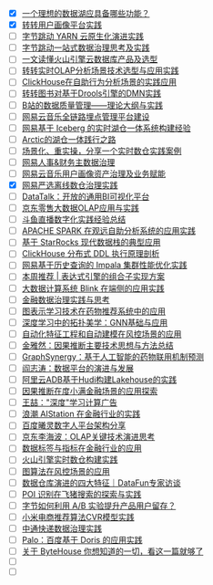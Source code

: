 - [x] [一个理想的数据湖应具备哪些功能？](https://smartsi.blog.csdn.net/article/details/132332451)
- [x] [转转用户画像平台实践](https://smartsi.blog.csdn.net/article/details/128339475)
- [ ] [字节跳动 YARN 云原生化演进实践](https://mp.weixin.qq.com/s/TFW6gumUXsL5BkgP5PIjGg)
- [ ] [字节跳动一站式数据治理思考及实践](https://mp.weixin.qq.com/s/HNb497p9KOnF3d49-F0A2g)
- [ ] [一文读懂火山引擎云数据库产品及选型](https://mp.weixin.qq.com/s/bwo9W4czm1_VHkL2K9nu5Q)
- [ ] [转转实时OLAP分析场景技术选型与应用实践](https://mp.weixin.qq.com/s/Rr_mOssKpdiht7SyVwGIQg)
- [ ] [ClickHouse在自助行为分析场景的实践应用](https://mp.weixin.qq.com/s/TQQqgF15Dct9w_86Rsbijg)
- [ ] [转转图书对基于Drools引擎的DMN实践](https://mp.weixin.qq.com/s/diFz2OkJHxvsANxl_N5leA)
- [ ] [B站的数据质量管理——理论大纲与实践](https://mp.weixin.qq.com/s/l9RV5MfnoaSMLaki0YEC9g)
- [ ] [网易云音乐全链路埋点管理平台建设](https://mp.weixin.qq.com/s/3O22GPGq6zoqEWJ8pLJlFQ)
- [ ] [网易基于 Iceberg 的实时湖仓一体系统构建经验](https://mp.weixin.qq.com/s/o_vDV0bsz1yircknJj_oqA)
- [ ] [Arctic的湖仓一体践行之路](https://mp.weixin.qq.com/s/23UTHsU5pmZpmCXe1oV_7Q)
- [ ] [场景化、重实操，分享一个实时数仓实践案例](https://mp.weixin.qq.com/s/21bokqPVj0twDGDMO12AiQ)
- [ ] [网易人事&财务主数据治理](https://mp.weixin.qq.com/s/w2ZxnwfB4nyMESXSvysfsw)
- [ ] [网易云音乐用户画像资产治理及业务赋能](https://mp.weixin.qq.com/s/5BWCGPmrRhNDeOwL44rbiQ)
- [x] [网易严选离线数仓治理实践](https://smartsi.blog.csdn.net/article/details/128927490)
- [ ] [DataTalk：开放的通用BI可视化平台](https://mp.weixin.qq.com/s/aC0LsddNfWLuSYZErvothg)
- [ ] [​京东零售大数据OLAP应用与实践](https://mp.weixin.qq.com/s/9RKTliadP04YYzLmQbEKjg)
- [ ] [斗鱼直播数字化实践经验总结](https://mp.weixin.qq.com/s/bj3TMI2DhkWqoNKbZMTrHw)
- [ ] [APACHE SPARK 在观远自助分析系统的应用实践](https://mp.weixin.qq.com/s/BXDUNTaISYUEkhRuK8jHHA)
- [ ] [基于 StarRocks 现代数据栈的典型应用](https://mp.weixin.qq.com/s/-AdnrTTMxdGAQqz-_W1oTQ)
- [ ] [ClickHouse 分布式 DDL 执行原理剖析](https://mp.weixin.qq.com/s/pLpXI53zcnRNRi531PVIgA)
- [ ] [网易基于历史查询的 Impala 集群性能优化实践](https://mp.weixin.qq.com/s/xba4hHxiYhksbJkSu5oeQQ)
- [ ] [本周推荐 | 表达式引擎的组合子实现方案](https://mp.weixin.qq.com/s/obGdHPbJlSwqqDk4-vtgZA)
- [ ] [大数据计算系统 Blink 在端侧的应用实践](https://mp.weixin.qq.com/s/BCYV8vbpCPBKQA-QiTf_3g)
- [ ] [金融数据治理实践与思考](https://mp.weixin.qq.com/s/ro63X47TzW39mJW9XBqSRQ)
- [ ] [​图表示学习技术在药物推荐系统中的应用](https://mp.weixin.qq.com/s/p1phl-EbmGDUshkNvbHVgw)
- [ ] [深度学习中的拓扑美学：GNN基础与应用](https://mp.weixin.qq.com/s/kHeAf8SCZvPzfNTTQYo5Uw)
- [ ] [自动化特征工程和自动建模在风控场景的应用](https://mp.weixin.qq.com/s/NwW1Fw4iinPdlEtHf-WizA)
- [ ] [金雅然：因果推断主要技术思想与方法总结](https://mp.weixin.qq.com/s/fLkuMyM86dSTtI8bBdutgw)
- [ ] [GraphSynergy：基于人工智能的药物联用机制预测](https://mp.weixin.qq.com/s/ZiOycIXzmWbwmr4Eigoq6g)
- [ ] [阎志涛：数据平台的演进与发展](https://mp.weixin.qq.com/s/Nj0DL-WBt30DgwYfQqcNZw)
- [ ] [阿里云ADB基于Hudi构建Lakehouse的实践](https://mp.weixin.qq.com/s/3tBsbWX4oqOTeMd-N0T2fw)
- [ ] [因果推断在度小满金融场景的应用探索](https://mp.weixin.qq.com/s/jZbSTKSC0G1VC6qz0VaVfA)
- [ ] [王喆："深度"学习计算广告](https://mp.weixin.qq.com/s/jbgDCSnPRQhOx7XS7M2hGg)
- [ ] [浪潮 AIStation 在金融行业的实践](https://mp.weixin.qq.com/s/Huu9B_p7dRtsYD6KOlYdjA)
- [ ] [百度曦灵数字人平台架构分享](https://mp.weixin.qq.com/s/xjeS-Gl4wip7-Zgr4OeH4A)
- [ ] [京东李海波：OLAP关键技术演进思考](https://mp.weixin.qq.com/s/ORPob1cGRjKCMeupb-bgDw)
- [ ] [数据标签与指标在金融行业的应用](https://mp.weixin.qq.com/s/CLce1oeAgbKRl8emEzROow)
- [ ] [火山引擎实时数仓构建实践](https://mp.weixin.qq.com/s/OYtHE2Rkb_xmD8c6Vwqatw)
- [ ] [图算法在风控场景的应用](https://mp.weixin.qq.com/s/opUSv68huVn0qznkCHJZBQ)
- [ ] [数据仓库演进的四大特征｜DataFun专家访谈](https://mp.weixin.qq.com/s/PKDhFulRNwfCeojuP7s5fg)
- [ ] [POI 识别在飞猪搜索的探索与实践](https://mp.weixin.qq.com/s/D1Ok5qS7X_iE-Bj4J2mIsA)
- [ ] [字节如何利用 A/B 实验提升产品用户留存？](https://mp.weixin.qq.com/s/TD8BaqvLfYoox9KR2oahzA)
- [ ] [小米电商推荐算法CVR模型实践](https://mp.weixin.qq.com/s/dByUTt6PloT0FS3_jxjQag)
- [ ] [中通快递数据治理实践](https://mp.weixin.qq.com/s/KuztBzMyzPfutffIwcZSbw)
- [ ] [Palo：百度基于 Doris 的应用实践](https://mp.weixin.qq.com/s/mNfjh1Wa3k5mepwcP9vbcA)
- [ ] [关于 ByteHouse 你想知道的一切，看这一篇就够了](https://mp.weixin.qq.com/s/PqG9id8ouj6dX1hv2orC7w)
- [ ] []()
- [ ] []()
